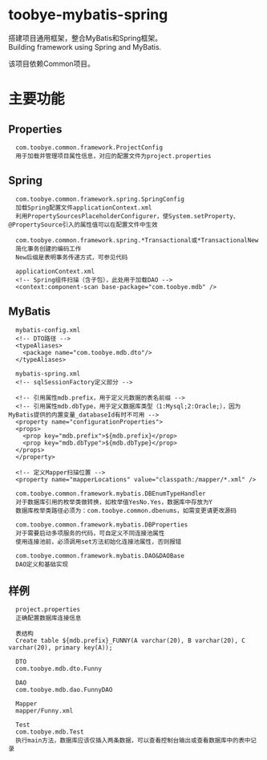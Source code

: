 # toobye-mybatis-spring
搭建项目通用框架，整合MyBatis和Spring框架。<br>
Building framework using Spring and MyBatis.<br>

该项目依赖Common项目。
# 主要功能
## Properties
      com.toobye.common.framework.ProjectConfig
      用于加载并管理项目属性信息，对应的配置文件为project.properties
## Spring
      com.toobye.common.framework.spring.SpringConfig
      加载Spring配置文件applicationContext.xml
      利用PropertySourcesPlaceholderConfigurer，使System.setProperty、@PropertySource引入的属性值可以在配置文件中生效
      
      com.toobye.common.framework.spring.*Transactional或*TransactionalNew
      简化事务创建的编码工作
      New后缀是表明事务传递方式，可参见代码
      
      applicationContext.xml
      <!-- Spring组件扫描（含子包），此处用于加载DAO -->
      <context:component-scan base-package="com.toobye.mdb" />
## MyBatis
      mybatis-config.xml
      <!-- DTO路径 -->
      <typeAliases>
      	<package name="com.toobye.mdb.dto"/>
      </typeAliases>
      
      mybatis-spring.xml
      <!-- sqlSessionFactory定义部分 -->

      <!-- 引用属性mdb.prefix，用于定义元数据的表名前缀 -->
      <!-- 引用属性mdb.dbType，用于定义数据库类型（1:Mysql;2:Oracle;），因为MyBatis提供的内置变量_databaseId有时不可用 -->
      <property name="configurationProperties">
      <props>
      	<prop key="mdb.prefix">${mdb.prefix}</prop>
      	<prop key="mdb.dbType">${mdb.dbType}</prop>
      </props>
      </property>

      <!-- 定义Mapper扫描位置 -->
      <property name="mapperLocations" value="classpath:/mapper/*.xml" />
      
      com.toobye.common.framework.mybatis.DBEnumTypeHandler
      对于数据库引用的枚举类做转换，如枚举值YesNo.Yes，数据库中存放为Y
      数据库枚举类路径必须为：com.toobye.common.dbenums，如需变更请更改源码
      
      com.toobye.common.framework.mybatis.DBProperties
      对于需要启动多项服务的代码，可自定义不同连接池属性
      使用连接池前，必须调用set方法初始化连接池属性，否则报错
      
      com.toobye.common.framework.mybatis.DAO&DAOBase
      DAO定义和基础实现
## 样例
      project.properties
      正确配置数据库连接信息
      
      表结构
      Create table ${mdb.prefix}_FUNNY(A varchar(20), B varchar(20), C varchar(20), primary key(A));
      
      DTO
      com.toobye.mdb.dto.Funny
      
      DAO
      com.toobye.mdb.dao.FunnyDAO
      
      Mapper
      mapper/Funny.xml
      
      Test
      com.toobye.mdb.Test
      执行main方法，数据库应该仅插入两条数据，可以查看控制台输出或查看数据库中的表中记录
